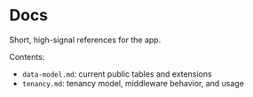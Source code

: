 # Docs

Short, high-signal references for the app.

Contents:
- `data-model.md`: current public tables and extensions
- `tenancy.md`: tenancy model, middleware behavior, and usage



